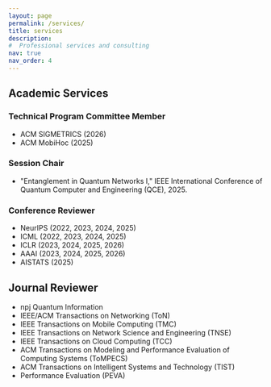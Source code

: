 ```yaml
---
layout: page
permalink: /services/
title: services
description: 
#  Professional services and consulting
nav: true
nav_order: 4
---
```


## Academic Services

### Technical Program Committee Member
- ACM SIGMETRICS (2026)
- ACM MobiHoc (2025)

### Session Chair
- "Entanglement in Quantum Networks I," IEEE International Conference of Quantum Computer and Engineering (QCE), 2025.

### Conference Reviewer
- NeurIPS (2022, 2023, 2024, 2025)
- ICML (2022, 2023, 2024, 2025)
- ICLR (2023, 2024, 2025, 2026)
- AAAI (2023, 2024, 2025, 2026)
- AISTATS (2025)

## Journal Reviewer
- npj Quantum Information
- IEEE/ACM Transactions on Networking (ToN)
- IEEE Transactions on Mobile Computing (TMC)
- IEEE Transactions on Network Science and Engineering (TNSE)
- IEEE Transactions on Cloud Computing (TCC)
- ACM Transactions on Modeling and Performance Evaluation of Computing Systems
(ToMPECS)
- ACM Transactions on Intelligent Systems and Technology (TIST)
- Performance Evaluation (PEVA)

<!-- ### Consulting
- Technical consulting in machine learning and optimization
- Research collaboration opportunities

### Speaking Engagements
- Invited talks at conferences and workshops
- Guest lectures at universities

## Contact

For service inquiries, please reach out via email: xuchuangwang@umass.edu -->